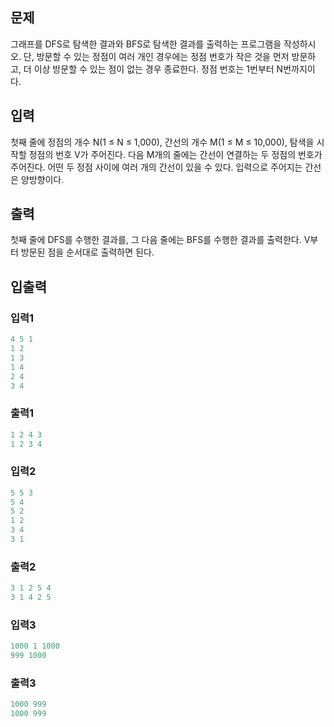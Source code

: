 ## 문제

그래프를 DFS로 탐색한 결과와 BFS로 탐색한 결과를 출력하는 프로그램을 작성하시오. 단, 방문할 수 있는 정점이 여러 개인 경우에는 정점 번호가 작은 것을 먼저 방문하고, 더 이상 방문할 수 있는 점이 없는 경우 종료한다. 정점 번호는 1번부터 N번까지이다.

## 입력

첫째 줄에 정점의 개수 N(1 ≤ N ≤ 1,000), 간선의 개수 M(1 ≤ M ≤ 10,000), 탐색을 시작할 정점의 번호 V가 주어진다. 다음 M개의 줄에는 간선이 연결하는 두 정점의 번호가 주어진다. 어떤 두 정점 사이에 여러 개의 간선이 있을 수 있다. 입력으로 주어지는 간선은 양방향이다.

## 출력

첫째 줄에 DFS를 수행한 결과를, 그 다음 줄에는 BFS를 수행한 결과를 출력한다. V부터 방문된 점을 순서대로 출력하면 된다.

## 입출력

### 입력1

```javascript
4 5 1
1 2
1 3
1 4
2 4
3 4
```

### 출력1

```javascript
1 2 4 3
1 2 3 4
```

### 입력2

```javascript
5 5 3
5 4
5 2
1 2
3 4
3 1
```

### 출력2

```javascript
3 1 2 5 4
3 1 4 2 5
```

### 입력3

```javascript
1000 1 1000
999 1000
```

### 출력3

```javascript
1000 999
1000 999
```
